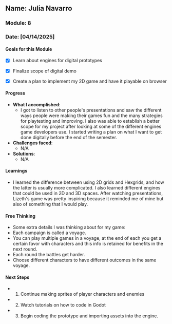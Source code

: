 ## Name: Julia Navarro
### Module: 8


### Date: [04/14/2025]

#### Goals for this Module

- [X] Learn about engines for digital prototypes
- [X] Finalize scope of digital demo
- [X] Create a plan to implement my 2D game and have it playable on browser


#### Progress
- **What I accomplished**:
  - I got to listen to other people's presentations and saw the different ways people were making their games fun and the many strategies for playtesting and improving. I also was able to establish a better scope for my project after looking at some of the different engines game developers use. I started writing a plan on what I want to get done digitally before the end of the semester.
- **Challenges faced**:
  -  N/A
- **Solutions**:
  -  N/A

#### Learnings
-  I learned the difference between using 2D grids and Hexgrids, and how the latter is usually more complicated. I also learned different engines that could be used in 2D and 3D spaces. After watching presentations, Lizeth's game was pretty inspiring because it reminded me of mine but also of something that I would play. 

#### Free Thinking
- Some extra details I was thinking about for my game:
-  Each campaign is called a voyage. 
- You can play multiple games in a voyage, at the end of each you get a certain favor with characters and this info is retained for benefits in the next round.
- Each round the battles get harder.
- Choose different characters to have different outcomes in the same voyage. 

#### Next Steps
- 1. Continue making sprites of player characters and enemies
- 2. Watch tutorials on how to code in Godot 
- 3. Begin coding the prototype and importing assets into the engine. 
